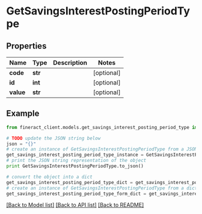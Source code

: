 # GetSavingsInterestPostingPeriodType


## Properties

Name | Type | Description | Notes
------------ | ------------- | ------------- | -------------
**code** | **str** |  | [optional] 
**id** | **int** |  | [optional] 
**value** | **str** |  | [optional] 

## Example

```python
from fineract_client.models.get_savings_interest_posting_period_type import GetSavingsInterestPostingPeriodType

# TODO update the JSON string below
json = "{}"
# create an instance of GetSavingsInterestPostingPeriodType from a JSON string
get_savings_interest_posting_period_type_instance = GetSavingsInterestPostingPeriodType.from_json(json)
# print the JSON string representation of the object
print GetSavingsInterestPostingPeriodType.to_json()

# convert the object into a dict
get_savings_interest_posting_period_type_dict = get_savings_interest_posting_period_type_instance.to_dict()
# create an instance of GetSavingsInterestPostingPeriodType from a dict
get_savings_interest_posting_period_type_form_dict = get_savings_interest_posting_period_type.from_dict(get_savings_interest_posting_period_type_dict)
```
[[Back to Model list]](../README.md#documentation-for-models) [[Back to API list]](../README.md#documentation-for-api-endpoints) [[Back to README]](../README.md)


